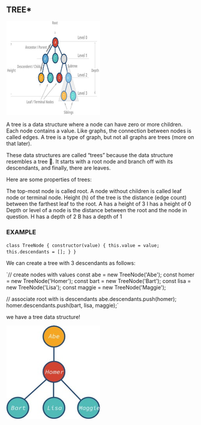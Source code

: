 ## TREE*
<img src="/images/tree.jpg" width=250 height=250 />



A tree is a data structure where a node can have zero or more children. Each node contains a value. Like graphs, the connection between nodes is called edges. A tree is a type of graph, but not all graphs are trees (more on that later).

These data structures are called “trees” because the data structure resembles a tree 🌳. It starts with a root node and branch off with its descendants, and finally, there are leaves.

Here are some properties of trees:

The top-most node is called root.
A node without children is called leaf node or terminal node.
Height (h) of the tree is the distance (edge count) between the farthest leaf to the root.
    A has a height of 3
    I has a height of 0
Depth or level of a node is the distance between the root and the node in question.
    H has a depth of 2
    B has a depth of 1


### EXAMPLE
`class TreeNode {
  constructor(value) {
    this.value = value;
    this.descendants = [];
  }
}`

We can create a tree with 3 descendants as follows:

`// create nodes with values
const abe = new TreeNode('Abe');
const homer = new TreeNode('Homer');
const bart = new TreeNode('Bart');
const lisa = new TreeNode('Lisa');
const maggie = new TreeNode('Maggie');

// associate root with is descendants
abe.descendants.push(homer);
homer.descendants.push(bart, lisa, maggie);`

we have a tree data structure!

<img src="/images/tree-example.jpg" width=250 height=250 />
